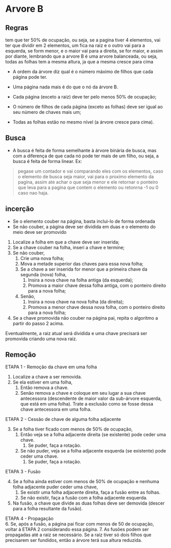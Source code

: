# Arvore B

## Regras
tem que ter 50% de ocupação, ou seja, se a pagina tiver 4 elementos, vai ter que dividir em 2 elementos, um fica na raiz e o outro vai para a esquerda, se form menor, e o maior vai para a direita, se for maior, e assim por diante, lembrando que a arvore B é uma arvore balanceada, ou seja, todas as folhas tem a mesma altura, ja que a mesma cresce para cima

- A ordem da árvore diz qual é o número máximo de filhos que cada página pode ter.
- Uma página nada mais é do que o nó da árvore B.

- Cada página (exceto a raiz) deve ter pelo menos 50% de ocupação;
- O número de filhos de cada página (exceto as folhas) deve ser igual ao seu número de chaves mais um;
- Todas as folhas estão no mesmo nível (a árvore cresce para cima).

## Busca

- A busca é feita de forma semelhante à árvore binária de busca, mas com a diferença de que cada nó pode ter mais de um filho, ou seja, a busca é feita de forma linear.
Ex:
> pegase um contador e vai comparando eles com os elementos, caso o elemento de busca seja maior, vai para o proximo elemento da pagina, assim ate achar o que seja menor e ele retornar o ponteiro que leva para a pagina que contem o elemento ou retonrna -1 ou 0 caso nao haja.

## incerção

- Se o elemento couber na página, basta inclui-lo de forma ordenada
- Se não couber, a página deve ser dividida em duas e o elemento do meio deve ser promovido

1. Localize a folha em que a chave deve ser inserida;
2. Se a chave couber na folha, inseri a chave e termine;
3. Se não couber,
    1. Crie uma nova folha;
    2. Mova a metade superior das chaves para essa nova folha;
    3. Se a chave a ser inserida for menor que a primeira chave da segunda (nova) folha,
        1. Insira a nova chave na folha antiga (da esquerda);
        2. Promova a maior chave dessa folha antiga, com o ponteiro direito para a nova folha;
    4. Senão,
        1. Insira a nova chave na nova folha (da direita);
        2. Promova a menor chave dessa nova folha, com o ponteiro direito para a nova folha;
4. Se a chave promovida não couber na página pai, repita o algoritmo a partir do passo 2 acima.

Eventualmente, a raiz atual será dividida e uma chave precisará ser promovida criando uma nova raiz.

## Remoção

ETAPA 1 - Remoção da chave em uma folha

1. Localize a chave a ser removida.
2. Se ela estiver em uma folha,
    1. Então remova a chave.
    2. Senão remova a chave e coloque em seu lugar a sua chave antecessora (descendente de maior valor da sub-árvore esquerda, que está em uma folha). Trate a exclusão como se fosse dessa chave antecessora em uma folha.

ETAPA 2 - Cessão de chave de alguma folha adjacente

3. Se a folha tiver ficado com menos de 50% de ocupação,
    1. Então veja se a folha adjacente direita (se existente) pode ceder uma chave.
        1. Se puder, faça a rotação.
    2. Se não puder, veja se a folha adjacente esquerda (se existente) pode ceder uma chave.
        1. Se puder, faça a rotação.

ETAPA 3 - Fusão

4. Se a folha ainda estiver com menos de 50% de ocupação e nenhuma folha adjacente puder ceder uma chave,
    1. Se existir uma folha adjacente direita, faça a fusão entre as folhas.
    2. Se não existir, faça a fusão com a folha adjacente esquerda.
5. Na fusão, a chave que divide as duas folhas deve ser demovida (descer para a folha resultante da fusão).

ETAPA 4 - Propagação    
6. Se, após a fusão, a página pai ficar com menos de 50 de ocupação, voltar à ETAPA 2 considerando essa página.
7. As fusões podem ser propagadas até a raiz se necessário. Se a raiz tiver só dois filhos que precisarem ser fundidos, então a árvore terá sua altura reduzida.